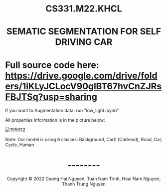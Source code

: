 <!-- Title -->
<h1 align="center"><b>CS331.M22.KHCL</b></h1>
<h1 align="center"><b>SEMATIC SEGMENTATION FOR SELF DRIVING CAR</b></h1>

# Full source code here: https://drive.google.com/drive/folders/1iKLyJCLocV90glBT67hvCnZJRsFBJTSq?usp=sharing

If you want to Augmentation data: run "low_light.ipynb"

All properties information is in the picture below:

![195932](https://user-images.githubusercontent.com/81065789/174304041-2d9df1eb-fed0-4486-bcc6-1bc905ef2f5c.png)

Note: Our model is using 6 classes: Background, Car0 (Carhead), Road, Car, Cycle, Human

<h1 align="center"><b>--------</b></h1>

<!-- Footer -->
<p align='center'>Copyright © 2022 Duong Hai Nguyen, Tuan Nam Trinh, Hoai Nam Nguyen, Thanh Trung Nguyen</p>
